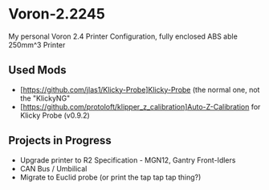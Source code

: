 # Voron-2.2245
My personal Voron 2.4 Printer Configuration, fully enclosed ABS able 250mm^3 Printer

## Used Mods
* [https://github.com/jlas1/Klicky-Probe]Klicky-Probe (the normal one, not the "KlickyNG"
* [https://github.com/protoloft/klipper_z_calibration]Auto-Z-Calibration for Klicky Probe (v0.9.2)

## Projects in Progress
* Upgrade printer to R2 Specification - MGN12, Gantry Front-Idlers
* CAN Bus / Umbilical
* Migrate to Euclid probe (or print the tap tap tap thing?)
